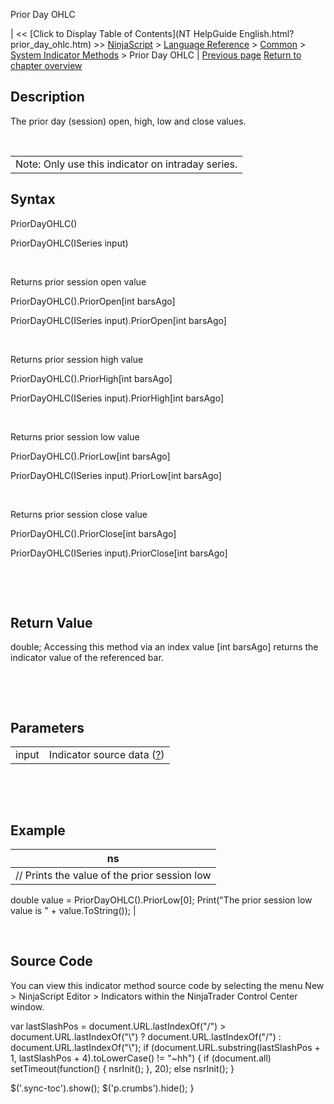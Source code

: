 ﻿










 


Prior Day OHLC







| &lt;&lt; [Click to Display Table of Contents](NT HelpGuide English.html?prior_day_ohlc.htm) &gt;&gt;
 [NinjaScript](ninjascript.htm) &gt; [Language Reference](language_reference_wip.htm) &gt; [Common](common.htm) &gt; [System Indicator Methods](indicators.htm) &gt;
Prior Day OHLC | [Previous page](price_oscillator.htm)
[Return to chapter overview](indicators.htm)










Description
-----------


The prior day (session) open, high, low and close values.


 




|  |
| --- |
| Note: Only use this indicator on intraday series. |




Syntax
------


PriorDayOHLC()  

PriorDayOHLC(ISeries<double> input)


 


Returns prior session open value  

PriorDayOHLC().PriorOpen[int barsAgo]  

PriorDayOHLC(ISeries<double> input).PriorOpen[int barsAgo]


 


Returns prior session high value  

PriorDayOHLC().PriorHigh[int barsAgo]  

PriorDayOHLC(ISeries<double> input).PriorHigh[int barsAgo]


 


Returns prior session low value  

PriorDayOHLC().PriorLow[int barsAgo]  

PriorDayOHLC(ISeries<double> input).PriorLow[int barsAgo]


 


Returns prior session close value  

PriorDayOHLC().PriorClose[int barsAgo]  

PriorDayOHLC(ISeries<double> input).PriorClose[int barsAgo]


 


 


Return Value
------------


double; Accessing this method via an index value [int barsAgo] returns the indicator value of the referenced bar.


 


 


Parameters
----------




|  |  |
| --- | --- |
| input | Indicator source data ([?](valid_input_data_for_indicator.htm)) |



 


 


Example
-------




| ns |
| --- |
| // Prints the value of the prior session low
double value = PriorDayOHLC().PriorLow[0];
Print("The prior session low value is " + value.ToString()); |



 



Source Code
-----------


You can view this indicator method source code by selecting the menu New &gt; NinjaScript Editor &gt; Indicators within the NinjaTrader Control Center window.





 
 var lastSlashPos = document.URL.lastIndexOf("/") &gt; document.URL.lastIndexOf("\\") ? document.URL.lastIndexOf("/") : document.URL.lastIndexOf("\\");
 if (document.URL.substring(lastSlashPos + 1, lastSlashPos + 4).toLowerCase() != "~hh") {
 if (document.all) setTimeout(function() {
 nsrInit();
 }, 20);
 else nsrInit();
 }
 
 
 $('.sync-toc').show();
 $('p.crumbs').hide();
 }
 
 
 



</double></double></double></double></double>